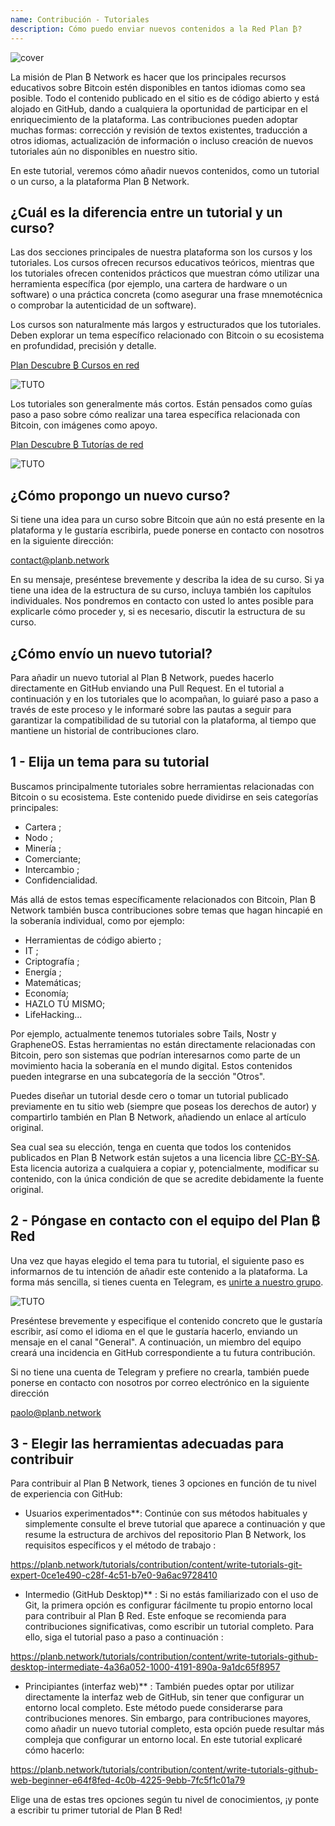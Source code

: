 ```yaml
---
name: Contribución - Tutoriales
description: Cómo puedo enviar nuevos contenidos a la Red Plan ₿?
---
```

![cover](assets/cover.webp)

La misión de Plan ₿ Network es hacer que los principales recursos educativos sobre Bitcoin estén disponibles en tantos idiomas como sea posible. Todo el contenido publicado en el sitio es de código abierto y está alojado en GitHub, dando a cualquiera la oportunidad de participar en el enriquecimiento de la plataforma. Las contribuciones pueden adoptar muchas formas: corrección y revisión de textos existentes, traducción a otros idiomas, actualización de información o incluso creación de nuevos tutoriales aún no disponibles en nuestro sitio.

En este tutorial, veremos cómo añadir nuevos contenidos, como un tutorial o un curso, a la plataforma Plan ₿ Network.

## ¿Cuál es la diferencia entre un tutorial y un curso?

Las dos secciones principales de nuestra plataforma son los cursos y los tutoriales. Los cursos ofrecen recursos educativos teóricos, mientras que los tutoriales ofrecen contenidos prácticos que muestran cómo utilizar una herramienta específica (por ejemplo, una cartera de hardware o un software) o una práctica concreta (como asegurar una frase mnemotécnica o comprobar la autenticidad de un software).

Los cursos son naturalmente más largos y estructurados que los tutoriales. Deben explorar un tema específico relacionado con Bitcoin o su ecosistema en profundidad, precisión y detalle.

[Plan Descubre ₿ Cursos en red](https://planb.network/courses)

![TUTO](assets/fr/37.webp)

Los tutoriales son generalmente más cortos. Están pensados como guías paso a paso sobre cómo realizar una tarea específica relacionada con Bitcoin, con imágenes como apoyo.

[Plan Descubre ₿ Tutorías de red](https://planb.network/tutorials)

![TUTO](assets/fr/38.webp)

## ¿Cómo propongo un nuevo curso?

Si tiene una idea para un curso sobre Bitcoin que aún no está presente en la plataforma y le gustaría escribirla, puede ponerse en contacto con nosotros en la siguiente dirección:

contact@planb.network

En su mensaje, preséntese brevemente y describa la idea de su curso. Si ya tiene una idea de la estructura de su curso, incluya también los capítulos individuales. Nos pondremos en contacto con usted lo antes posible para explicarle cómo proceder y, si es necesario, discutir la estructura de su curso.

## ¿Cómo envío un nuevo tutorial?

Para añadir un nuevo tutorial al Plan ₿ Network, puedes hacerlo directamente en GitHub enviando una Pull Request. En el tutorial a continuación y en los tutoriales que lo acompañan, lo guiaré paso a paso a través de este proceso y le informaré sobre las pautas a seguir para garantizar la compatibilidad de su tutorial con la plataforma, al tiempo que mantiene un historial de contribuciones claro.

## 1 - Elija un tema para su tutorial

Buscamos principalmente tutoriales sobre herramientas relacionadas con Bitcoin o su ecosistema. Este contenido puede dividirse en seis categorías principales:


- Cartera ;
- Nodo ;
- Minería ;
- Comerciante;
- Intercambio ;
- Confidencialidad.

Más allá de estos temas específicamente relacionados con Bitcoin, Plan ₿ Network también busca contribuciones sobre temas que hagan hincapié en la soberanía individual, como por ejemplo:


- Herramientas de código abierto ;
- IT ;
- Criptografía ;
- Energía ;
- Matemáticas;
- Economía;
- HAZLO TÚ MISMO;
- LifeHacking...

Por ejemplo, actualmente tenemos tutoriales sobre Tails, Nostr y GrapheneOS. Estas herramientas no están directamente relacionadas con Bitcoin, pero son sistemas que podrían interesarnos como parte de un movimiento hacia la soberanía en el mundo digital. Estos contenidos pueden integrarse en una subcategoría de la sección "Otros".

Puedes diseñar un tutorial desde cero o tomar un tutorial publicado previamente en tu sitio web (siempre que poseas los derechos de autor) y compartirlo también en Plan ₿ Network, añadiendo un enlace al artículo original.

Sea cual sea su elección, tenga en cuenta que todos los contenidos publicados en Plan ₿ Network están sujetos a una licencia libre [CC-BY-SA](https://creativecommons.org/licenses/by-sa/4.0/). Esta licencia autoriza a cualquiera a copiar y, potencialmente, modificar su contenido, con la única condición de que se acredite debidamente la fuente original.

## 2 - Póngase en contacto con el equipo del Plan ₿ Red

Una vez que hayas elegido el tema para tu tutorial, el siguiente paso es informarnos de tu intención de añadir este contenido a la plataforma. La forma más sencilla, si tienes cuenta en Telegram, es [unirte a nuestro grupo](https://t.me/PlanBNetwork_ContentBuilder).

![TUTO](assets/fr/39.webp)

Preséntese brevemente y especifique el contenido concreto que le gustaría escribir, así como el idioma en el que le gustaría hacerlo, enviando un mensaje en el canal "General". A continuación, un miembro del equipo creará una incidencia en GitHub correspondiente a tu futura contribución.

Si no tiene una cuenta de Telegram y prefiere no crearla, también puede ponerse en contacto con nosotros por correo electrónico en la siguiente dirección

paolo@planb.network

## 3 - Elegir las herramientas adecuadas para contribuir

Para contribuir al Plan ₿ Network, tienes 3 opciones en función de tu nivel de experiencia con GitHub:


- Usuarios experimentados**: Continúe con sus métodos habituales y simplemente consulte el breve tutorial que aparece a continuación y que resume la estructura de archivos del repositorio Plan ₿ Network, los requisitos específicos y el método de trabajo :

https://planb.network/tutorials/contribution/content/write-tutorials-git-expert-0ce1e490-c28f-4c51-b7e0-9a6ac9728410

- Intermedio (GitHub Desktop)** : Si no estás familiarizado con el uso de Git, la primera opción es configurar fácilmente tu propio entorno local para contribuir al Plan ₿ Red. Este enfoque se recomienda para contribuciones significativas, como escribir un tutorial completo. Para ello, siga el tutorial paso a paso a continuación :

https://planb.network/tutorials/contribution/content/write-tutorials-github-desktop-intermediate-4a36a052-1000-4191-890a-9a1dc65f8957

- Principiantes (interfaz web)** : También puedes optar por utilizar directamente la interfaz web de GitHub, sin tener que configurar un entorno local completo. Este método puede considerarse para contribuciones menores. Sin embargo, para contribuciones mayores, como añadir un nuevo tutorial completo, esta opción puede resultar más compleja que configurar un entorno local. En este tutorial explicaré cómo hacerlo:

https://planb.network/tutorials/contribution/content/write-tutorials-github-web-beginner-e64f8fed-4c0b-4225-9ebb-7fc5f1c01a79

Elige una de estas tres opciones según tu nivel de conocimientos, ¡y ponte a escribir tu primer tutorial de Plan ₿ Red!